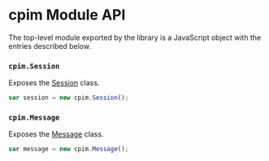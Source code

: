 # cpim Module API

The top-level module exported by the library is a JavaScript object with the entries described below.


### `cpim.Session`

Exposes the [Session](Session.md) class.

```javascript
var session = new cpim.Session();
```


### `cpim.Message`

Exposes the [Message](Message.md) class.

```javascript
var message = new cpim.Message();
```
